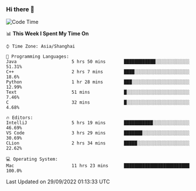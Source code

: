 ### Hi there 👋


<!--START_SECTION:waka-->
![Code Time](http://img.shields.io/badge/Code%20Time-750%20hrs%2029%20mins-blue)

📊 **This Week I Spent My Time On** 

```text
⌚︎ Time Zone: Asia/Shanghai

💬 Programming Languages: 
Java                     5 hrs 50 mins       ████████████░░░░░░░░░░░░░   51.31% 
C++                      2 hrs 7 mins        ████░░░░░░░░░░░░░░░░░░░░░   18.6% 
Python                   1 hr 28 mins        ███░░░░░░░░░░░░░░░░░░░░░░   12.99% 
Text                     51 mins             █░░░░░░░░░░░░░░░░░░░░░░░░   7.46% 
C                        32 mins             █░░░░░░░░░░░░░░░░░░░░░░░░   4.68%

🔥 Editors: 
IntelliJ                 5 hrs 19 mins       ███████████░░░░░░░░░░░░░░   46.69% 
VS Code                  3 hrs 29 mins       ███████░░░░░░░░░░░░░░░░░░   30.69% 
CLion                    2 hrs 34 mins       █████░░░░░░░░░░░░░░░░░░░░   22.62%

💻 Operating System: 
Mac                      11 hrs 23 mins      █████████████████████████   100.0%

```


 Last Updated on 29/09/2022 01:13:33 UTC
<!--END_SECTION:waka-->

<!--
**SillyPasty/SillyPasty** is a ✨ _special_ ✨ repository because its `README.md` (this file) appears on your GitHub profile.

Here are some ideas to get you started:

- 🔭 I’m currently working on ...
- 🌱 I’m currently learning ...
- 👯 I’m looking to collaborate on ...
- 🤔 I’m looking for help with ...
- 💬 Ask me about ...
- 📫 How to reach me: ...
- 😄 Pronouns: ...
- ⚡ Fun fact: ...
-->


